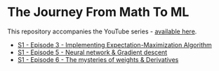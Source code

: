 # The Journey From Math To ML
This repository accompanies the YouTube series - [available here](https://bit.ly/math-to-ml).

- [S1 - Episode 3 - Implementing Expectation-Maximization Algorithm](https://github.com/TergelMunkhbat/The-journey-from-Math-to-ML/tree/main/S1E3%20EM%20algorithm)
- [S1 - Episode 5 - Neural network & Gradient descent](https://github.com/TergelMunkhbat/The-journey-from-Math-to-ML/tree/main/S1E5%20NN%20%26%20Gradient%20descent)
- [S1 - Episode 6 - The mysteries of weights & Derivatives](https://github.com/TergelMunkhbat/The-journey-from-Math-to-ML/tree/main/S1E6%20The%20mysteries%20of%20weights)
